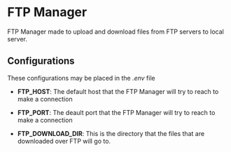 # FTP Manager

FTP Manager made to upload and download files from FTP servers to local server.

## Configurations
These configurations may be placed in the *.env* file

- **FTP_HOST**: The default host that the FTP Manager will try to reach to make a connection
- **FTP_PORT**: The deault port that the FTP Manager will try to reach to make a connection

- **FTP_DOWNLOAD_DIR**: This is the directory that the files that are downloaded over FTP will go to.